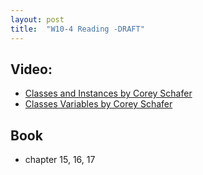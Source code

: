 ```yaml
---
layout: post
title:  "W10-4 Reading -DRAFT"
---
```




## Video: 
- [Classes and Instances by Corey Schafer](https://www.youtube.com/watch?v=ZDa-Z5JzLYM&ab_channel=CoreySchafer)
-  [Classes Variables by Corey Schafer](https://www.youtube.com/watch?v=BJ-VvGyQxho&ab_channel=CoreySchafer)


## Book
- chapter 15, 16, 17 